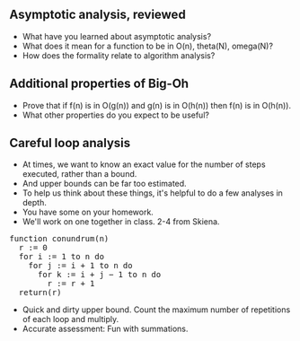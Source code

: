 Asymptotic analysis, reviewed
-----------------------------

* What have you learned about asymptotic analysis?
* What does it mean for a function to be in O(n), theta(N), omega(N)?
* How does the formality relate to algorithm analysis?

Additional properties of Big-Oh
-------------------------------

* Prove that if f(n) is in O(g(n)) and g(n) is in O(h(n)) then
  f(n) is in O(h(n)).
* What other properties do you expect to be useful?

Careful loop analysis
---------------------

* At times, we want to know an exact value for the number of steps
  executed, rather than a bound.
* And upper bounds can be far too estimated.
* To help us think about these things, it's helpful to do a few
  analyses in depth.
* You have some on your homework.
* We'll work on one together in class.  2-4 from Skiena.

<pre>
function conundrum(n)
  r := 0
  for i := 1 to n do
    for j := i + 1 to n do
      for k := i + j − 1 to n do 
        r := r + 1
  return(r)
</pre>

* Quick and dirty upper bound.  Count the maximum number of repetitions
  of each loop and multiply.
* Accurate assessment: Fun with summations.
